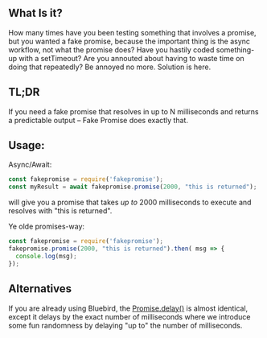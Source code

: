 ## What Is it?

How many times have you been testing something that involves a promise, but you
wanted a fake promise, because the important thing is the async workflow, not
what the promise does? Have you hastily coded something-up with a setTimeout?
Are you annouted about having to waste time on doing that repeatedly? Be annoyed
no more. Solution is here. 

## TL;DR

If you need a fake promise that resolves in up to N milliseconds and returns a
predictable output – Fake Promise does exactly that.

## Usage:

Async/Await:

```javascript
const fakepromise = require('fakepromise');
const myResult = await fakepromise.promise(2000, "this is returned");
```

will give you a promise that takes *up to* 2000 milliseconds to execute and
resolves with "this is returned".

Ye olde promises-way:

```javascript
const fakepromise = require('fakepromise');
fakepromise.promise(2000, "this is returned").then( msg => {
  console.log(msg);
});
```

## Alternatives

If you are already using Bluebird, the
[Promise.delay()](http://bluebirdjs.com/docs/api/promise.delay.html) is almost
identical, except it delays by the exact number of milliseconds where we
introduce some fun randomness by delaying "up to" the number of milliseconds. 